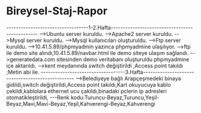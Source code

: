 # Bireysel-Staj-Rapor
----------------------------------1-2.Hafta-----------------------------------------------
-->Ubuntu server kuruldu.
-->Apache2 server kuruldu.
-->Mysql server kuruldu.
-->Mysql kullanıcıları oluşturuldu.
-->Ftp server kuruldu.
-->10.41.5.89/phpmyadmin  yazınca phpmyadmine ulaşılıyor.
-->ftp ile demo site alındı,10.41.5.89/navbar.html  ile demo siteye ulaşım sağlandı.
-->generatedata.com sitesinden demo veritabanı oluşturuldu phpmyadmine içe aktarıldı.
-->kent meydanında switch değiştirildi ,Access point takıldı ;Metin abi ile. 
-----------------------------------3.Hafta-------------------------------------------------
-->Belediyeye bağlı Arapçeşmedeki binaya gidildi,switch değiştirildi,Access point takıldı,Kart okuyucuya kablo çekildi,kablolara ethernet ucu çakıldı,binadaki pclerin ip adresleri otomatikleştirildi,
---Renk kodu:Turuncu-Beyaz,Turuncu,Yeşil-Beyaz,Mavi,Mavi-Beyaz,Yeşil,Kahverengi-Beyaz,Kahverengi
